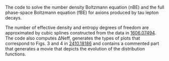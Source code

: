 The code to solve the number density Boltzmann equation (nBE) and the full phase-space Boltzmann equation (fBE) for axions produced by tau lepton decays. 

The number of effective density and entropy degrees of freedom are approximated by cubic splines constructed from the data in [1606.07494](https://arxiv.org/abs/1606.07494). The code also computes ∆Neff, generates the types of plots that correspond to Figs. 3 and 4 in [2410.18186](https://arxiv.org/abs/2410.18186) and contains a commented part that generates a movie that depicts the evolution of the distribution functions. 
